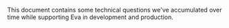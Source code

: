 This document contains some technical questions we've accumulated over time
while supporting Eva in development and production.

###
